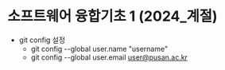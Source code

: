 # 소프트웨어 융합기초 1 (2024_계절)

+ git config 설정
  + git config --global user.name "username"
  + git config --global user.email user@pusan.ac.kr